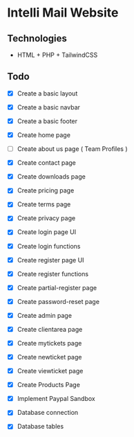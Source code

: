 # Intelli Mail Website

## Technologies

-   HTML + PHP + TailwindCSS

## Todo

-   [x] Create a basic layout
-   [x] Create a basic navbar
-   [x] Create a basic footer

-   [x] Create home page
-   [ ] Create about us page ( Team Profiles )
-   [x] Create contact page
-   [x] Create downloads page
-   [x] Create pricing page
-   [x] Create terms page
-   [x] Create privacy page

-   [x] Create login page UI
-   [x] Create login functions
-   [x] Create register page UI
-   [x] Create register functions
-   [x] Create partial-register page
-   [x] Create password-reset page

-   [x] Create admin page

-   [x] Create clientarea page
-   [x] Create mytickets page
-   [x] Create newticket page
-   [x] Create viewticket page

-   [x] Create Products Page
-   [x] Implement Paypal Sandbox

-   [x] Database connection
-   [x] Database tables
